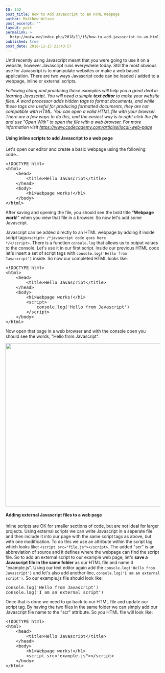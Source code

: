 ```yaml
---
ID: 132
post_title: How to Add Javascript to an HTML Webpage
author: Matthew Wilson
post_excerpt: ""
layout: post
permalink: >
  http://matw.me/index.php/2018/11/15/how-to-add-javascript-to-an-html-webpage/
published: true
post_date: 2018-11-15 21:43:57
---
```

Until recently using Javascript meant that you were going to use it on a website, however Javascript runs everywhere today. Still the most obvious use for Javascript is to manipulate websites or make a web based application. There are two ways Javascript code can be loaded / added to a webpage, inline or external scripts.

<em>Following along and practicing these examples will help you a great deal in learning Javascript. You will need a simple <strong>text editor</strong> to make your website files. A word processor adds hidden tags to format documents, and while these tags are useful for producing formatted documents, they are not compatible with HTML. You can open a valid HTML file with your browser. There are a few ways to do this, and the easiest way is to right click the file and use "Open With" to open the file with a web browser. For more information visit https://www.codecademy.com/articles/local-web-page</em>
<h4>Using inline scripts to add Javascript to a web page</h4>
Let's open our editor and create a basic webpage using the following code...
<pre>&lt;!DOCTYPE html&gt;
&lt;html&gt;
    &lt;head&gt;
        &lt;title&gt;Hello Javascript&lt;/title&gt;
    &lt;/head&gt;
    &lt;body&gt;
        &lt;h1&gt;Webpage works!&lt;/h1&gt;
    &lt;/body&gt;
&lt;/html&gt;</pre>
After saving and opening the file, you should see the bold title "<strong>Webpage work!</strong>" when you view that file in a browser. So now let's add some Javascript.

Javascript can be added directly to an HTML webpage by adding it inside script tags<code>&lt;script&gt; /*javascript code goes here */</code><code>&lt;/script&gt;</code>. There is a function <code>console.log</code> that allows us to output values to the console. Let's use it in our first script. Inside our previous HTML code let's insert a set of script tags with <code>console.log('Hello from Javascript')</code> inside. So now our completed HTML looks like:
<pre>&lt;!DOCTYPE html&gt;
&lt;html&gt;
    &lt;head&gt;
        &lt;title&gt;Hello Javascript&lt;/title&gt;
    &lt;/head&gt;
    &lt;body&gt;
        &lt;h1&gt;Webpage works!&lt;/h1&gt;
        &lt;script&gt;
            console.log('Hello from Javascript')
        &lt;/script&gt;
    &lt;/body&gt;
&lt;/html&gt;</pre>
Now open that page in a web browser and with the console open you should see the words, "Hello from Javascript".

<img class="alignnone size-full wp-image-157" src="http://matw.me/wp-content/uploads/2018/11/add-script-inline.png" alt="" width="601" height="532" />
<h4>Adding external Javascript files to a web page</h4>
Inline scripts are OK for smaller sections of code, but are not ideal for larger projects. Using external scripts we can write Javascript in a seperate file and then include it into our page with the same script tags as above, but with one modification. To do this we use an attribute within the script tag which looks like: <code>&lt;script src="file.js"&gt;&lt;/script&gt;</code>. The added "scr" is an abbreviation of source and it defines where the webpage can find the script file. So to add an external script to our example web page, let's <strong>save a Javascript file in the same folder</strong> as our HTML file and name it "example.js". Using our text editor again add the <code>console.log('Hello from Javascript')</code> and let's also add another line, <code>console.log('I am an external script')</code>. So our example.js file should look like:
<pre>console.log('Hello from Javascript')
console.log('I am an external script')
</pre>
Once that is done we need to go back to our HTML file and update our script tag. By having the two files in the same folder we can simply add our Javascript file name to the "scr" attribute. So you HTML file will look like:
<pre>&lt;!DOCTYPE html&gt;
&lt;html&gt;
    &lt;head&gt;
        &lt;title&gt;Hello Javascript&lt;/title&gt;
    &lt;/head&gt;
    &lt;body&gt;
        &lt;h1&gt;Webpage works!&lt;/h1&gt;
        &lt;script src="example.js"&gt;&lt;/script&gt;
    &lt;/body&gt;
&lt;/html&gt;</pre>